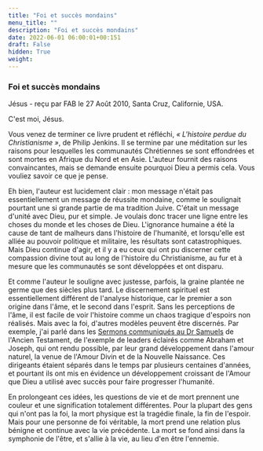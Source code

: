 ```yaml
---
title: "Foi et succès mondains"
menu_title: ""
description: "Foi et succès mondains"
date: 2022-06-01 06:00:01+00:151
draft: False
hidden: True
weight:
---
```

### Foi et succès mondains

Jésus - reçu par FAB le 27 Août 2010, Santa Cruz, Californie, USA.

C'est moi, Jésus.

Vous venez de terminer ce livre prudent et réfléchi, *« L'histoire perdue du Christianisme »*, de Philip Jenkins. Il se termine par une méditation sur les raisons pour lesquelles les communautés Chrétiennes se sont effondrées et sont mortes en Afrique du Nord et en Asie. L'auteur fournit des raisons convaincantes, mais se demande ensuite pourquoi Dieu a permis cela. Vous vouliez savoir ce que je pense.

Eh bien, l'auteur est lucidement clair : mon message n'était pas essentiellement un message de réussite mondaine, comme le soulignait pourtant une si grande partie de ma tradition Juive. C'était un message d'unité avec Dieu, pur et simple. Je voulais donc tracer une ligne entre les choses du monde et les choses de Dieu. L'ignorance humaine a été la cause de tant de malheurs dans l'histoire de l'humanité, et lorsqu'elle est alliée au pouvoir politique et militaire, les résultats sont catastrophiques. Mais Dieu continue d'agir, et il y a eu ceux qui ont pu discerner cette compassion divine tout au long de l'histoire du Christianisme, au fur et à mesure que les communautés se sont développées et ont disparu.

Et comme l'auteur le souligne avec justesse, parfois, la graine plantée ne germe que des siècles plus tard. Le discernement spirituel est essentiellement différent de l'analyse historique, car le premier a son origine dans l'âme, et le second dans l'esprit. Sans les perceptions de l'âme, il est facile de voir l'histoire comme un chaos tragique d'espoirs non réalisés. Mais avec la foi, d'autres modèles peuvent être discernés. Par exemple, j'ai parlé dans les [Sermons communiqués au Dr Samuels](/fr-samuels-messages/fr-sermons/) de l'Ancien Testament, de l'exemple de leaders éclairés comme Abraham et Joseph, qui ont rendu possible, par leur grand développement dans l'amour naturel, la venue de l'Amour Divin et de la Nouvelle Naissance. Ces dirigeants étaient séparés dans le temps par plusieurs centaines d'années, et pourtant ils ont mis en évidence un développement croissant de l'Amour que Dieu a utilisé avec succès pour faire progresser l'humanité.

En prolongeant ces idées, les questions de vie et de mort prennent une couleur et une signification totalement différentes. Pour la plupart des gens qui n'ont pas la foi, la mort physique est la tragédie finale, la fin de l'espoir. Mais pour une personne de foi véritable, la mort prend une relation plus bénigne et continue avec la vie précédente. La mort se fond ainsi dans la symphonie de l'être, et s'allie à la vie, au lieu d'en être l'ennemie.
